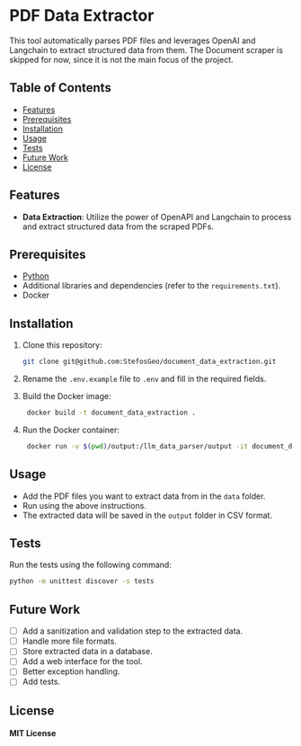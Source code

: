 # PDF Data Extractor

This tool automatically parses PDF files and  leverages OpenAI and Langchain to extract structured data from them.
The Document scraper is skipped for now, since it is not the main focus of the project.

## Table of Contents

- [Features](#features)
- [Prerequisites](#prerequisites)
- [Installation](#installation)
- [Usage](#usage)
- [Tests](#tests)
- [Future Work](#future-work)
- [License](#license)


## Features

- **Data Extraction**: Utilize the power of OpenAPI and Langchain to process and extract structured data from the scraped PDFs.

## Prerequisites

- [Python](https://www.python.org/downloads/)
- Additional libraries and dependencies (refer to the `requirements.txt`).
- Docker

## Installation

1. Clone this repository:
   ```bash
   git clone git@github.com:StefosGeo/document_data_extraction.git
   ```
   
2. Rename the `.env.example` file to `.env` and fill in the required fields.


3. Build the Docker image:
   ```bash
    docker build -t document_data_extraction .
    ```
   
4. Run the Docker container:
   ```bash
    docker run -v $(pwd)/output:/llm_data_parser/output -it document_data_extraction
    ```
   

## Usage

* Add the PDF files you want to extract data from in the `data` folder.
* Run using the above instructions.
* The extracted data will be saved in the `output` folder in CSV format.


## Tests

Run the tests using the following command:
```bash
python -m unittest discover -s tests
```


## Future Work
- [ ] Add a sanitization and validation step to the extracted data.
- [ ] Handle more file formats.
- [ ] Store extracted data in a database.
- [ ] Add a web interface for the tool.
- [ ] Better exception handling.
- [ ] Add tests.

## License

#### MIT License